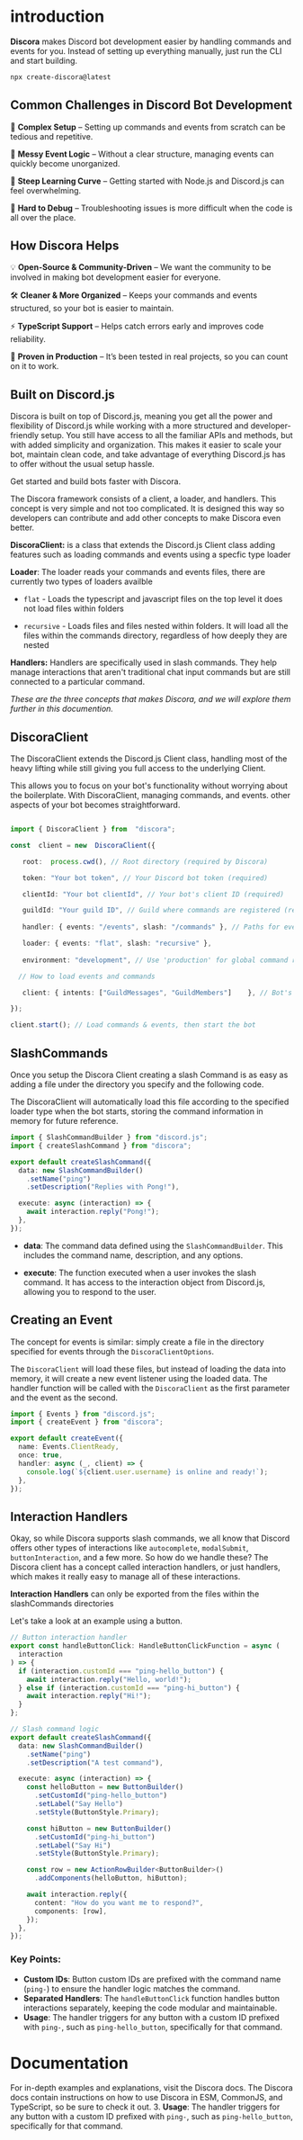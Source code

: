 
# introduction  

**Discora** makes Discord bot development easier by handling commands and events for you. Instead of setting up everything manually, just run the CLI and start building.  

```bash
npx create-discora@latest
```  

## Common Challenges in Discord Bot Development  

🚧 **Complex Setup** – Setting up commands and events from scratch can be tedious and repetitive.  

🔄 **Messy Event Logic** – Without a clear structure, managing events can quickly become unorganized.  

🧠 **Steep Learning Curve** – Getting started with Node.js and Discord.js can feel overwhelming.  

🐞 **Hard to Debug** – Troubleshooting issues is more difficult when the code is all over the place.  

## How Discora Helps  

💡 **Open-Source & Community-Driven** – We want the community to be involved in making bot development easier for everyone.  

🛠 **Cleaner & More Organized** – Keeps your commands and events structured, so your bot is easier to maintain.  

⚡ **TypeScript Support** – Helps catch errors early and improves code reliability.  

🚀 **Proven in Production** – It’s been tested in real projects, so you can count on it to work.  

## Built on Discord.js  
Discora is built on top of Discord.js, meaning you get all the power and flexibility of Discord.js while working with a more structured and developer-friendly setup. You still have access to all the familiar APIs and methods, but with added simplicity and organization. This makes it easier to scale your bot, maintain clean code, and take advantage of everything Discord.js has to offer without the usual setup hassle.

Get started and build bots faster with Discora.

The Discora framework consists of a client, a loader, and handlers. This concept is very simple and not too complicated. It is designed this way so developers can contribute and add other concepts to make Discora even better.

**DiscoraClient:** is a class that extends the Discord.js Client class adding features such as loading commands and events using a specfic type loader

**Loader**: The loader reads your commands and events files, there are currently two types of loaders availble

-  `flat` - Loads the typescript and javascript files on the top level it does not load files within folders

-  `recursive` - Loads files and files nested within folders. It will load all the files within the commands directory, regardless of how deeply they are nested

**Handlers:** Handlers are specifically used in slash commands. They help manage interactions that aren't traditional chat input commands but are still connected to a particular command.

_These are the three concepts that makes Discora, and we will explore them further in this documention._

## DiscoraClient

The DiscoraClient extends the Discord.js Client class, handling most of the heavy lifting while still giving you full access to the underlying Client.

This allows you to focus on your bot's functionality without worrying about the boilerplate. With DiscoraClient, managing commands, and events. other aspects of your bot becomes straightforward.
  
```ts

import { DiscoraClient } from  "discora";

const  client = new  DiscoraClient({

   root:  process.cwd(), // Root directory (required by Discora)

   token: "Your bot token", // Your Discord bot token (required)

   clientId: "Your bot clientId", // Your bot's client ID (required)

   guildId: "Your guild ID", // Guild where commands are registered (required)
   
   handler: { events: "/events", slash: "/commands" }, // Paths for event & command handlers

   loader: { events: "flat", slash: "recursive" },
   
   environment: "development", // Use 'production' for global command registration

  // How to load events and commands

   client: { intents: ["GuildMessages", "GuildMembers"]    }, // Bot's intents

});

client.start(); // Load commands & events, then start the bot

```
## SlashCommands

Once you setup the Discora Client creating a slash Command  is as easy as adding a file under the directory you specify and the following code.

The DiscoraClient will automatically load this file according to the specified loader type when the bot starts, storing the command information in memory for future reference.

```ts
import { SlashCommandBuilder } from "discord.js";
import { createSlashCommand } from "discora";

export default createSlashCommand({
  data: new SlashCommandBuilder()
    .setName("ping")
    .setDescription("Replies with Pong!"),

  execute: async (interaction) => {
    await interaction.reply("Pong!");
  },
});
```

   - **data**: The command data defined using the  `SlashCommandBuilder`. This includes the command name, description, and any options.
   
  - **execute**: The function executed when a user invokes the slash command. It has access to the interaction object from Discord.js, allowing you to respond to the user.

## Creating an Event

The concept for events is similar: simply create a file in the directory specified for events through the `DiscoraClientOptions`. 

The `DiscoraClient` will load these files, but instead of loading the data into memory, it will create a new event listener using the loaded data. The handler function will be called with the `DiscoraClient` as the first parameter and the event as the second.
```ts
import { Events } from "discord.js";
import { createEvent } from "discora";

export default createEvent({
  name: Events.ClientReady,
  once: true,
  handler: async (_, client) => {
    console.log(`${client.user.username} is online and ready!`);
  },
});
```

##  Interaction Handlers

Okay, so while Discora supports slash commands, we all know that Discord offers other types of interactions like `autocomplete`, `modalSubmit`, `buttonInteraction`, and a few more. So how do we handle these? The Discora client has a concept called interaction handlers, or just handlers, which makes it really easy to manage all of these interactions.

**Interaction Handlers** can only be exported from the files within the slashCommands directories


Let's take a look at an example using a button.

```ts
// Button interaction handler
export const handleButtonClick: HandleButtonClickFunction = async (
  interaction
) => {
  if (interaction.customId === "ping-hello_button") {
    await interaction.reply("Hello, world!");
  } else if (interaction.customId === "ping-hi_button") {
    await interaction.reply("Hi!");
  }
};

// Slash command logic
export default createSlashCommand({
  data: new SlashCommandBuilder()
    .setName("ping")
    .setDescription("A test command"),

  execute: async (interaction) => {
    const helloButton = new ButtonBuilder()
      .setCustomId("ping-hello_button")
      .setLabel("Say Hello")
      .setStyle(ButtonStyle.Primary);

    const hiButton = new ButtonBuilder()
      .setCustomId("ping-hi_button")
      .setLabel("Say Hi")
      .setStyle(ButtonStyle.Primary);

    const row = new ActionRowBuilder<ButtonBuilder>()
      .addComponents(helloButton, hiButton);

    await interaction.reply({
      content: "How do you want me to respond?",
      components: [row],
    });
  },
});
```

### Key Points:
- **Custom IDs**: Button custom IDs are prefixed with the command name (`ping-`) to ensure the handler logic matches the command.
-  **Separated Handlers**: The  `handleButtonClick`  function handles button interactions separately, keeping the code modular and maintainable.
-   **Usage**: The handler triggers for any button with a custom ID prefixed with  `ping-`, such as  `ping-hello_button`, specifically for that command.

# Documentation

For in-depth examples and explanations, visit the Discora docs. The Discora docs contain instructions on how to use Discora in ESM, CommonJS, and TypeScript, so be sure to check it out.
3. **Usage**: The handler triggers for any button with a custom ID prefixed with `ping-`, such as `ping-hello_button`, specifically for that command.
